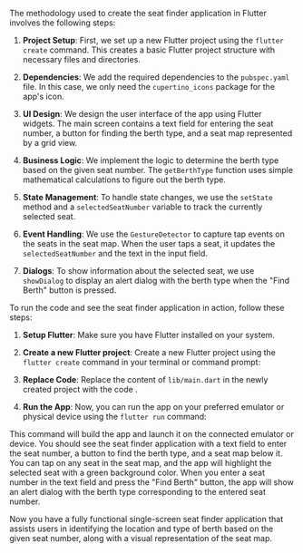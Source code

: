 The methodology used to create the seat finder application in Flutter involves the following steps:

1. **Project Setup**: First, we set up a new Flutter project using the `flutter create` command. This creates a basic Flutter project structure with necessary files and directories.

2. **Dependencies**: We add the required dependencies to the `pubspec.yaml` file. In this case, we only need the `cupertino_icons` package for the app's icon.

3. **UI Design**: We design the user interface of the app using Flutter widgets. The main screen contains a text field for entering the seat number, a button for finding the berth type, and a seat map represented by a grid view.

4. **Business Logic**: We implement the logic to determine the berth type based on the given seat number. The `getBerthType` function uses simple mathematical calculations to figure out the berth type.

5. **State Management**: To handle state changes, we use the `setState` method and a `selectedSeatNumber` variable to track the currently selected seat.

6. **Event Handling**: We use the `GestureDetector` to capture tap events on the seats in the seat map. When the user taps a seat, it updates the `selectedSeatNumber` and the text in the input field.

7. **Dialogs**: To show information about the selected seat, we use `showDialog` to display an alert dialog with the berth type when the "Find Berth" button is pressed.

To run the code and see the seat finder application in action, follow these steps:

1. **Setup Flutter**: Make sure you have Flutter installed on your system.

2. **Create a new Flutter project**: Create a new Flutter project using the `flutter create` command in your terminal or command prompt:

3. **Replace Code**: Replace the content of `lib/main.dart` in the newly created project with the code .

4. **Run the App**: Now, you can run the app on your preferred emulator or physical device using the `flutter run` command:

This command will build the app and launch it on the connected emulator or device. You should see the seat finder application with a text field to enter the seat number, a button to find the berth type, and a seat map below it. You can tap on any seat in the seat map, and the app will highlight the selected seat with a green background color. When you enter a seat number in the text field and press the "Find Berth" button, the app will show an alert dialog with the berth type corresponding to the entered seat number.

Now you have a fully functional single-screen seat finder application that assists users in identifying the location and type of berth based on the given seat number, along with a visual representation of the seat map.
